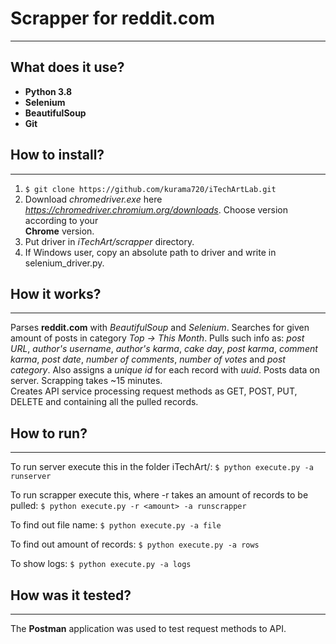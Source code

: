 # Scrapper for reddit.com

---
## What does it use?
- **Python 3.8**
- **Selenium**
- **BeautifulSoup**
- **Git**

## How to install?

---

1. ```$ git clone https://github.com/kurama720/iTechArtLab.git```  
2. Download _chromedriver.exe_ here _https://chromedriver.chromium.org/downloads_. Choose version according to your  
**Chrome** version.  
3. Put driver in _iTechArt/scrapper_ directory.
4. If Windows user, copy an absolute path to driver and write in selenium_driver.py.

## How it works?

---
Parses **reddit.com** with _BeautifulSoup_ and _Selenium_. Searches for given amount of posts in category _Top ->
This Month_. Pulls such info as: _post URL_, _author's username_, _author's karma_, _cake day_, _post karma_,
_comment karma_, _post date_, _number of comments_, _number of votes_ and _post category_. Also assigns a _unique id_
for each record with _uuid_. Posts data on server. Scrapping takes ~15 minutes.  
Creates API service processing request methods as GET, POST, PUT, DELETE and containing all the pulled records.

## How to run?

---
To run server execute this in the folder iTechArt/:
```$ python execute.py -a runserver```

To run scrapper execute this, where -r takes an amount of records to be pulled:
```$ python execute.py -r <amount> -a runscrapper```

To find out file name:
```$ python execute.py -a file```

To find out amount of records:
```$ python execute.py -a rows```

To show logs:
```$ python execute.py -a logs```

## How was it tested?

---
The **Postman** application was used to test request methods to API.